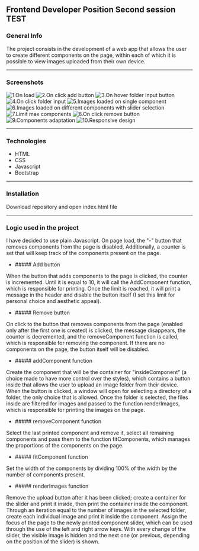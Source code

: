 ## Frontend Developer Position Second session TEST

### General Info
The project consists in the development of a web app that allows the user to create different components on the page, within each of which it is possible to view images uploaded from their own device.
***
### Screenshots
![1.On load](img/screenshots/1_%20On_load.png)
![2.On click add button](img/screenshots/2_%20on_click_add_button.png)
![3.On hover folder input button](img/screenshots/3_On_hover_folder_input_button.png)
![4.On click folder input](img/screenshots/4_On_click_folder_input.png)
![5.Images loaded on single component](img/screenshots/5_Images_loaded_on_single_component.png)
![6.Images loaded on different components with slider selection](img/screenshots/6_Images_loaded_on_different_components_with_slider_selection.png)
![7.Limit max components](img/screenshots/7_limit_max_components.png)
![8.On click remove button](img/screenshots/8_On_click_remove_button.png)
![9.Components adaptation](img/screenshots/9_Components_adaptation.png)
![10.Responsive design](img/screenshots/10_Responsive_design)
***
### Technologies

* HTML
* CSS
* Javascript
* Bootstrap
***
### Installation

Download repository and open index.html file
***
### Logic used in the project

I have decided to use plain Javascript. On page load, the "-" button that removes components from the page is disabled. Additionally, a counter is set that will keep track of the components present on the page.

- ##### Add button

When the button that adds components to the page is clicked, the counter is incremented. Until it is equal to 10, it will call the AddComponent function, which is responsible for printing. Once the limit is reached, it will print a message in the header and disable the button itself (I set this limit for personal choice and aesthetic appeal).

- ##### Remove button

On click to the button that removes components from the page (enabled only after the first one is created) is clicked, the message disappears, the counter is decremented, and the removeComponent function is called, which is responsible for removing the component. If there are no components on the page, the button itself will be disabled.

- ##### addComponent function

Create the component that will be the container for "insideComponent" (a choice made to have more control over the styles), which contains a button inside that allows the user to upload an image folder from their device. When the button is clicked, a window will open for selecting a directory of a folder, the only choice that is allowed. Once the folder is selected, the files inside are filtered for images and passed to the function renderImages, which is responsible for printing the images on the page.

- ##### removeComponent function

Select the last printed component and remove it, select all remaining components and pass them to the function fitComponents, which manages the proportions of the components on the page.

- ##### fitComponent function

Set the width of the components by dividing 100% of the width by the number of components present.

- ##### renderImages function

Remove the upload button after it has been clicked; create a container for the slider and print it inside, then print the container inside the component. 
Through an iteration equal to the number of images in the selected folder, create each individual image and print it inside the component.
Assign the focus of the page to the newly printed component slider, which can be used through the use of the left and right arrow keys. With every change of the slider, the visible image is hidden and the next one (or previous, depending on the position of the slider) is shown.